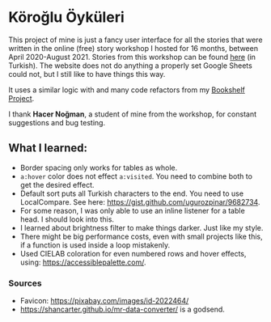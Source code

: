 # Köroğlu Öyküleri

This project of mine is just a fancy user interface for all the stories that were written in the online (free) story workshop I hosted for 16 months, between April 2020-August 2021. Stories from this workshop can be found [here](https://atolye.cyclic.app/) (in Turkish). The website does not do anything a properly set Google Sheets could not, but I still like to have things this way.

It uses a similar logic with and many code refactors from my [Bookshelf Project](https://github.com/emrergin/kutuphane).

I thank **Hacer Noğman**, a student of mine from the workshop, for constant suggestions and bug testing.

## What I learned:
- Border spacing only works for tables as whole.
- ``a:hover`` color does not effect ``a:visited``. You need to combine both to get the desired effect.
- Default sort puts all Turkish characters to the end. You need to use LocalCompare. See here: https://gist.github.com/ugurozpinar/9682734.
- For some reason, I was only able to use an inline listener for a table head. I should look into this.
- I learned about brightness filter to make things darker. Just like my style.
- There might be big performance costs, even with small projects like this, if a function is used inside a loop mistakenly.
- Used CIELAB coloration for even numbered rows and hover effects, using: https://accessiblepalette.com/.

### Sources
- Favicon: https://pixabay.com/images/id-2022464/
- https://shancarter.github.io/mr-data-converter/ is a godsend.
